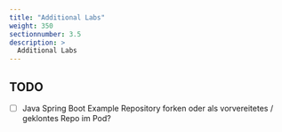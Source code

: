 ```yaml
---
title: "Additional Labs"
weight: 350
sectionnumber: 3.5
description: >
  Additional Labs
---
```



## TODO

* [ ]  Java Spring Boot Example Repository forken oder als vorvereitetes / geklontes Repo im Pod?
